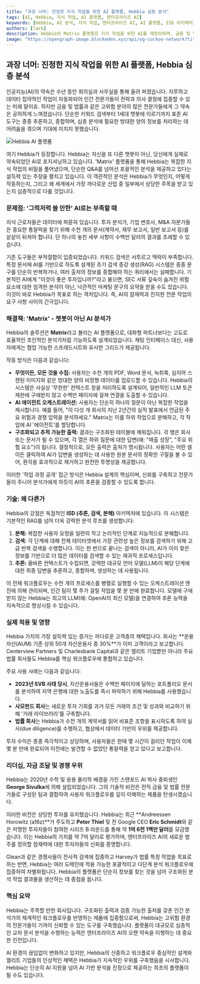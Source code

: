 ```yaml
---
title: "과장 너머: 진정한 지식 작업을 위한 AI 플랫폼, Hebbia 심층 분석"
tags: [AI, Hebbia, 지식 작업, AI 플랫폼, 엔터프라이즈 AI]
keywords: [Hebbia, AI 분석, 지식 작업, 엔터프라이즈 AI, AI 플랫폼, ISD 아키텍처]
authors: [lark]
description: Hebbia의 Matrix 플랫폼은 지식 작업을 위한 AI를 재정의하며, 금융 및 법률 분야의 복잡한 데이터 분석을 위한 강력한 솔루션을 제공합니다. 독자적인 ISD 아키텍처와 구조화된 출력이 어떻게 산업을 변화시키고 있는지 알아보세요.
image: "https://opengraph-image.blockeden.xyz/api/og-cuckoo-network?title=과장%20너머:%20진정한%20지식%20작업을%20위한%20AI%20플랫폼,%20Hebbia%20심층%20분석"
---
```


## 과장 너머: 진정한 지식 작업을 위한 AI 플랫폼, Hebbia 심층 분석

인공지능(AI)의 약속은 수년 동안 회의실과 사무실을 통해 울려 퍼졌습니다. 지루하고 데이터 집약적인 작업이 자동화되어 인간 전문가들이 전략과 의사 결정에 집중할 수 있는 미래 말이죠. 하지만 금융 및 법률과 같은 고위험 분야의 많은 전문가들에게 그 약속은 공허하게 느껴졌습니다. 단순한 키워드 검색부터 1세대 챗봇에 이르기까지 표준 AI 도구는 종종 추론하고, 종합하며, 심층 분석에 필요한 방대한 양의 정보를 처리하는 데 어려움을 겪으며 기대에 미치지 못했습니다.

![Hebbia AI 플랫폼](https://opengraph-image.blockeden.xyz/api/og-cuckoo-network?title=과장%20너머:%20진정한%20지식%20작업을%20위한%20AI%20플랫폼,%20Hebbia%20심층%20분석)

여기 Hebbia가 등장합니다. Hebbia는 자신을 또 다른 챗봇이 아닌, 당신에게 실제로 약속되었던 AI로 포지셔닝하고 있습니다. 'Matrix' 플랫폼을 통해 Hebbia는 복잡한 지식 작업의 비밀을 풀어냈으며, 단순한 Q&A를 넘어선 포괄적인 분석을 제공하고 있다는 설득력 있는 주장을 펼치고 있습니다. 이 객관적인 분석은 Hebbia가 무엇인지, 어떻게 작동하는지, 그리고 왜 세계에서 가장 까다로운 산업 중 일부에서 상당한 주목을 받고 있는지 심층적으로 다룰 것입니다.

### 문제점: '그럭저럭 쓸 만한' AI로는 부족할 때

지식 근로자들은 데이터에 파묻혀 있습니다. 투자 분석가, 기업 변호사, M&A 자문가들은 중요한 통찰력을 찾기 위해 수천 개의 문서(계약서, 재무 보고서, 일반 보고서 등)를 샅샅이 뒤져야 합니다. 단 하나의 놓친 세부 사항이 수백만 달러의 결과를 초래할 수 있습니다.

기존 도구들은 부적절함이 입증되었습니다. 키워드 검색은 서투르고 맥락이 부족합니다. 특정 문서에 AI를 기반으로 하도록 설계된 초기 검색 증강 생성(RAG) 시스템은 종종 문구를 단순히 반복하거나, 여러 출처의 정보를 종합해야 하는 쿼리에서는 실패합니다. 기본적인 AI에게 "이것이 좋은 투자입니까?"라고 물으면, SEC 서류 깊숙이 숨겨진 위험 요소에 대한 엄격한 분석이 아닌, 낙관적인 마케팅 문구의 요약을 받을 수도 있습니다. 이것이 바로 Hebbia가 목표로 하는 격차입니다. 즉, AI의 잠재력과 진지한 전문 작업의 요구 사항 사이의 간극입니다.

### 해결책: 'Matrix' - 챗봇이 아닌 AI 분석가

Hebbia의 솔루션은 **Matrix**라고 불리는 AI 플랫폼으로, 대화형 파트너보다는 고도로 효율적인 초인적인 분석가처럼 기능하도록 설계되었습니다. 채팅 인터페이스 대신, 사용자에게는 협업 가능한 스프레드시트와 유사한 그리드가 제공됩니다.

작동 방식은 다음과 같습니다:
*   **무엇이든, 모든 것을 수집:** 사용자는 수천 개의 PDF, Word 문서, 녹취록, 심지어 스캔된 이미지와 같은 방대한 양의 비정형 데이터를 업로드할 수 있습니다. Hebbia의 시스템은 사실상 '무한한' 컨텍스트 창을 처리하도록 설계되어, 일반적인 LLM 토큰 제한에 구애받지 않고 수백만 페이지에 걸쳐 연결을 도출할 수 있습니다.
*   **AI 에이전트 오케스트레이션:** 사용자는 단순히 하나의 질문이 아닌 복잡한 작업을 제시합니다. 예를 들어, "이 다섯 개 회사의 지난 2년간의 실적 발표에서 언급된 주요 위험과 경쟁 압력을 분석하세요." Matrix는 이를 하위 작업으로 분해하고, 각 작업에 AI '에이전트'를 할당합니다.
*   **구조화되고 추적 가능한 출력:** 결과는 구조화된 테이블에 채워집니다. 각 행은 회사 또는 문서가 될 수 있으며, 각 열은 하위 질문에 대한 답변(예: "매출 성장", "주요 위험 요소")이 됩니다. 결정적으로, 모든 출력은 출처가 명시됩니다. 사용자는 어떤 셀이든 클릭하여 AI가 답변을 생성하는 데 사용한 원본 문서의 정확한 구절을 볼 수 있어, 환각을 효과적으로 제거하고 완전한 투명성을 제공합니다.

이러한 '작업 과정 공개' 접근 방식은 Hebbia 설계의 핵심이며, 신뢰를 구축하고 전문가들이 주니어 분석가에게 하듯이 AI의 추론을 검증할 수 있도록 합니다.

### 기술: 왜 다른가

Hebbia의 강점은 독점적인 **ISD (추론, 검색, 분해)** 아키텍처에 있습니다. 이 시스템은 기본적인 RAG를 넘어 더욱 강력한 분석 루프를 생성합니다:

1.  **분해:** 복잡한 사용자 요청을 일련의 작고 논리적인 단계로 지능적으로 분해합니다.
2.  **검색:** 각 단계에 대해 전체 데이터셋에서 가장 관련성 높은 정보를 검색하기 위해 고급 반복 검색을 수행합니다. 이는 한 번으로 끝나는 검색이 아니라, AI가 이미 찾은 정보를 기반으로 더 많은 데이터를 검색할 수 있는 재귀적 프로세스입니다.
3.  **추론:** 올바른 컨텍스트가 수집되면, 강력한 대규모 언어 모델(LLM)이 해당 단계에 대한 최종 답변을 추론하고, 종합하며, 생성하는 데 사용됩니다.

이 전체 워크플로우는 수천 개의 프로세스를 병렬로 실행할 수 있는 오케스트레이션 엔진에 의해 관리되며, 인간 팀이 몇 주가 걸릴 작업을 몇 분 만에 완료합니다. 모델에 구애받지 않는 Hebbia는 최고의 LLM(예: OpenAI의 최신 모델)을 연결하여 추론 능력을 지속적으로 향상시킬 수 있습니다.

### 실제 적용 및 영향

Hebbia 가치의 가장 설득력 있는 증거는 까다로운 고객층의 채택입니다. 회사는 **운용자산(AUM) 기준 상위 50개 자산운용사 중 30%**가 이미 고객이라고 보고합니다. Centerview Partners 및 Charlesbank Capital과 같은 엘리트 기업뿐만 아니라 주요 법률 회사들도 Hebbia를 핵심 워크플로우에 통합하고 있습니다.

주요 사용 사례는 다음과 같습니다:
*   **2023년 SVB 사태 당시**, 자산운용사들은 수백만 페이지에 달하는 포트폴리오 문서를 분석하여 지역 은행에 대한 노출도를 즉시 파악하기 위해 Hebbia를 사용했습니다.
*   **사모펀드 회사**는 새로운 투자 기회를 과거 모든 거래의 조건 및 성과와 비교하기 위해 '거래 라이브러리'를 구축합니다.
*   **법률 회사**는 Hebbia가 수천 개의 계약서를 읽어 비표준 조항을 표시하도록 하여 실사(due diligence)를 수행하고, 협상에서 데이터 기반의 우위를 제공합니다.

투자 수익은 종종 즉각적이고 상당하며, 사용자들은 한때 몇 시간이 걸리던 작업이 이제 몇 분 만에 완료되어 이전에는 발견할 수 없었던 통찰력을 얻고 있다고 보고합니다.

### 리더십, 자금 조달 및 경쟁 우위

Hebbia는 2020년 수학 및 응용 물리학 배경을 가진 스탠포드 AI 박사 중퇴생인 **George Sivulka**에 의해 설립되었습니다. 그의 기술적 비전은 전직 금융 및 법률 전문가들로 구성된 팀과 결합하여 사용자 워크플로우를 깊이 이해하는 제품을 탄생시켰습니다.

이러한 비전은 상당한 투자를 유치했습니다. Hebbia는 최근 **Andreessen Horowitz (a16z)**가 주도하고 **Peter Thiel** 및 전 Google CEO **Eric Schmidt**와 같은 저명한 투자자들이 참여한 시리즈 B 라운드를 통해 약 **1억 6천 1백만 달러**를 모금했습니다. 이는 Hebbia의 가치를 약 7억 달러로 평가하며, 엔터프라이즈 AI의 새로운 범주를 정의할 잠재력에 대한 투자자들의 신뢰를 증명합니다.

Glean과 같은 경쟁사들이 전사적 검색에 집중하고 Harvey가 법률 특정 작업을 목표로 하는 반면, Hebbia는 여러 도메인에 적용 가능한 포괄적이고 다단계 분석 워크플로우에 집중하여 차별화됩니다. Hebbia의 플랫폼은 단순히 정보를 찾는 것을 넘어 구조화된 분석 작업 결과물을 생산하는 데 중점을 둡니다.

### 핵심 요약

Hebbia는 주목할 만한 회사입니다. 구조화된 출력과 검증 가능한 출처를 갖춘 인간 분석가의 체계적인 워크플로우를 반영하는 제품에 집중함으로써, Hebbia는 고위험 환경의 전문가들이 기꺼이 신뢰할 수 있는 도구를 구축했습니다. 플랫폼이 대규모로 심층적인 교차 문서 분석을 수행하는 능력은 엔터프라이즈 AI의 오랜 약속을 이행하는 데 중요한 진전입니다.

AI 환경이 끊임없이 변화하고 있지만, Hebbia의 신중하고 워크플로우 중심적인 설계와 엘리트 기업들의 인상적인 채택은 Hebbia가 지속적인 우위를 구축했음을 시사합니다. Hebbia는 단순히 AI 지원을 넘어 AI 기반 분석을 진정으로 제공하는 최초의 플랫폼이 될 수도 있습니다.
